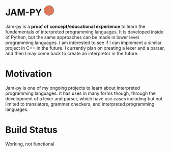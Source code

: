 

# JAM-PY ![alt text](https://github.com/michaelpineirocode/jam-py/blob/main/jampypic-removebg-preview.png?raw=true)

Jam-py is a <b>proof of concept/educational experience</b> to learn the fundementals of interpreted programming languages. It is developed inside of Python, but the same approaches can be made in lower level programming languages. I am interested to see if I can implement a similar project in C++ in the future. I currently plan on creating a lexer and a parser, and then I may come back to create an interpretor in the future.

# Motivation

Jam-py is one of my ongoing projects to learn about interpreted programming languages. It has uses in many forms though, through the development of a lexer and parser, which have use cases including but not limited to translators, grammer checkers, and interpreted programming languages.

# Build Status

Working, not functional
